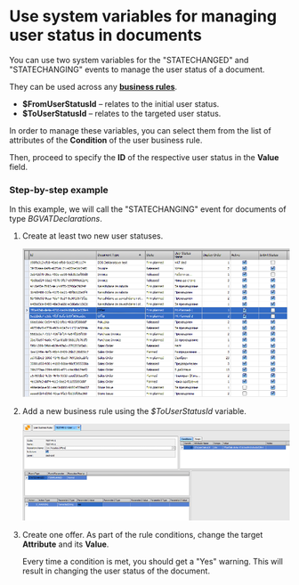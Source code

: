 # Use system variables for managing user status in documents

You can use two system variables for the "STATECHANGED" and "STATECHANGING" events to manage the user status of a document.

They can be used across any **[business rules](https://docs.erp.net/tech/advanced/user-business-rules/index.html)**.

- **$FromUserStatusId** – relates to the initial user status.
- **$ToUserStatusId** – relates to the targeted user status.
   
In order to manage these variables, you can select them from the list of attributes of the **Condition** of the user business rule.

Then, proceed to specify the **ID** of the respective user status in the **Value** field.

### Step-by-step example

In this example, we will call the "STATECHANGING" event for documents of type *BGVATDeclarations*. 

1. Create at least two new user statuses.

	![picture](pictures/step_one.png)

2. Add a new business rule using the _$ToUserStatusId_ variable.
 
	![picture](pictures/step_twooo.png)

3. Create one offer. As part of the rule conditions, change the target **Attribute** and its **Value**.
  
   Every time a condition is met, you should get a "Yes" warning. This will result in changing the user status of the document.
